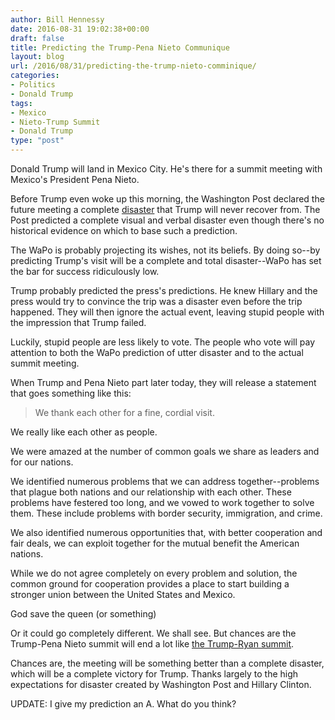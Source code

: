 ```yaml
---
author: Bill Hennessy
date: 2016-08-31 19:02:38+00:00
draft: false
title: Predicting the Trump-Pena Nieto Communique
layout: blog
url: /2016/08/31/predicting-the-trump-nieto-comminique/
categories:
- Politics
- Donald Trump
tags:
- Mexico
- Nieto-Trump Summit
- Donald Trump
type: "post"
---
```


Donald Trump will land in Mexico City. He's there for a summit meeting with Mexico's President Pena Nieto.

Before Trump even woke up this morning, the Washington Post declared the future meeting a complete [disaster](https://www.breitbart.com/big-journalism/2016/08/31/trump-mexico-washington-post-disaster/) that Trump will never recover from. The Post predicted a complete visual and verbal disaster even though there's no historical evidence on which to base such a prediction.

The WaPo is probably projecting its wishes, not its beliefs. By doing so--by predicting Trump's visit will be a complete and total disaster--WaPo has set the bar for success ridiculously low.

Trump probably predicted the press's predictions. He knew Hillary and the press would try to convince the trip was a disaster even before the trip happened. They will then ignore the actual event, leaving stupid people with the impression that Trump failed.

Luckily, stupid people are less likely to vote. The people who vote will pay attention to both the WaPo prediction of utter disaster and to the actual summit meeting.

When Trump and Pena Nieto part later today, they will release a statement that goes something like this:



> We thank each other for a fine, cordial visit.

We really like each other as people.

We were amazed at the number of common goals we share as leaders and for our nations.

We identified numerous problems that we can address together--problems that plague both nations and our relationship with each other. These problems have festered too long, and we vowed to work together to solve them. These include problems with border security, immigration, and crime.

We also identified numerous opportunities that, with better cooperation and fair deals, we can exploit together for the mutual benefit the American nations.

While we do not agree completely on every problem and solution, the common ground for cooperation provides a place to start building a stronger union between the United States and Mexico.

God save the queen (or something)



Or it could go completely different. We shall see. But chances are the Trump-Pena Nieto summit will end a lot like [the Trump-Ryan summit](https://hennessysview.com/2016/05/11/heres-how-the-ryan-trump-meeting-ends/).

Chances are, the meeting will be something better than a complete disaster, which will be a complete victory for Trump. Thanks largely to the high expectations for disaster created by Washington Post and Hillary Clinton.

UPDATE:  I give my prediction an A. What do you think?
